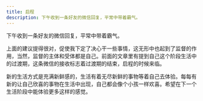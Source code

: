 ```yaml
---
title: 启程
description: 下午收到一条好友的微信回复，平常中带着霸气。
---
```


下午收到一条好友的微信回复，平常中带着霸气。

上面的建议提得很对，促使我下定了决心干一些事情，这无形中也起到了监督的作用，当然，监督的主体和受体都是自己。前面的文章里有提到自己这个阶段生活中的过渡期，这条微信的接收标志着过渡期的结束，启程的时候来临。

新的生活方式是充满新鲜感的，生活有着无尽新鲜的事物等着自己去体验。每每有新的让自己欣喜的事物在生活中出现，自己都会像个小孩一样欢喜。希望在下一个生活阶段中能体验更多这样的感觉。
